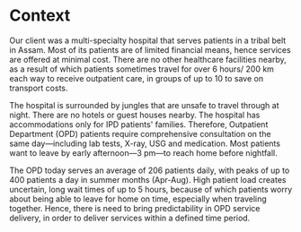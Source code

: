 # Context

Our client was a multi-specialty hospital that serves patients in a tribal belt in Assam. Most of its patients are of limited financial means, hence services are offered at minimal cost. There are no other healthcare facilities nearby, as a result of which patients sometimes travel for over 6 hours/ 200 km each way to receive outpatient care, in groups of up to 10 to save on transport costs.

The hospital is surrounded by jungles that are unsafe to travel through at night. There are no hotels or guest houses nearby. The hospital has accommodations only for IPD patients' families. Therefore, Outpatient Department (OPD) patients require comprehensive consultation on the same day—including lab tests, X-ray, USG and medication. Most patients want to leave by early afternoon—3 pm—to reach home before nightfall.

The OPD today serves an average of 206 patients daily, with peaks of up to 400 patients a day in summer months (Apr-Aug). High patient load creates uncertain, long wait times of up to 5 hours, because of which patients worry about being able to leave for home on time, especially when traveling together. Hence, there is need to bring predictability in OPD service delivery, in order to deliver services within a defined time period.
